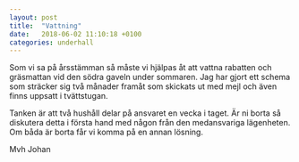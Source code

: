 ```yaml
---
layout: post
title:  "Vattning"
date:   2018-06-02 11:10:18 +0100
categories: underhall
---
```


Som vi sa på årsstämman så måste vi hjälpas åt att vattna rabatten och gräsmattan vid den södra gaveln under sommaren. Jag har gjort ett schema som sträcker sig två månader framåt som skickats ut med mejl och även finns uppsatt i tvättstugan. 

Tanken är att två hushåll delar på ansvaret en vecka i taget. Är ni borta så diskutera detta i första hand med någon från den medansvariga lägenheten. Om båda är borta får vi komma på en annan lösning.

Mvh
Johan
